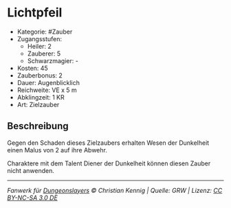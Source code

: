 # Lichtpfeil

- Kategorie: #Zauber
- Zugangsstufen:
  - Heiler: 2
  - Zauberer: 5
  - Schwarzmagier: -
- Kosten: 45
- Zauberbonus: 2
- Dauer: Augenblicklich
- Reichweite: VE x 5 m
- Abklingzeit: 1 KR
- Art: Zielzauber

## Beschreibung

Gegen den Schaden dieses Zielzaubers erhalten Wesen der Dunkelheit einen Malus von 2 auf ihre Abwehr.

Charaktere mit dem Talent Diener der Dunkelheit können diesen Zauber nicht anwenden.

---

_Fanwerk für [Dungeonslayers](https://www.dungeonslayers.net/) © Christian Kennig | Quelle: GRW | Lizenz: [CC BY-NC-SA 3.0 DE](https://creativecommons.org/licenses/by-nc-sa/3.0/de/)_
